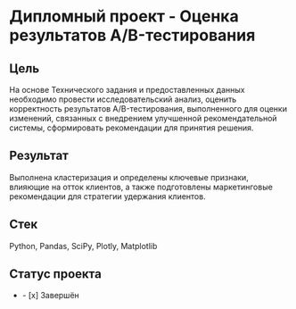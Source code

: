 #  Дипломный проект - Оценка результатов A/B-тестирования
## Цель
На основе Технического задания и предоставленных данных необходимо провести исследовательский анализ, оценить корректность результатов A/B-тестирования, выполненного для оценки изменений, связанных с внедрением улучшенной рекомендательной системы, сформировать рекомендации для принятия решения.
## Результат
Выполнена кластеризация и определены ключевые признаки, влияющие на отток клиентов, а также подготовлены маркетинговые рекомендации для стратегии удержания клиентов.  
## Стек
Python, Pandas, SciPy, Plotly, Matplotlib
## Статус проекта
<ul><li>- [x] Завершён</li>

